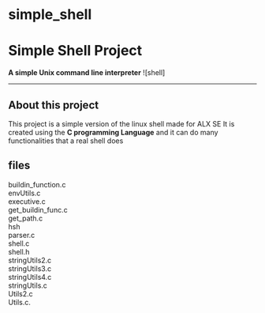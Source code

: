 # simple_shell
# Simple Shell Project

**A simple Unix command line interpreter**
![shell]

***
## About this project
This project is a simple version of the linux shell made for ALX SE
It is created using the **C programming Language** and it can do many functionalities that a real shell does

## files
buildin_function.c  
envUtils.c  
executive.c  
get_buildin_func.c  
get_path.c  
hsh  
parser.c  
shell.c  
shell.h  
stringUtils2.c  
stringUtils3.c  
stringUtils4.c  
stringUtils.c  
Utils2.c  
Utils.c.
